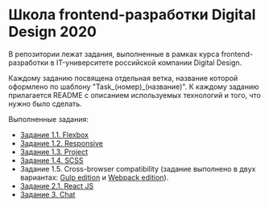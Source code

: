 # Школа frontend-разработки Digital Design 2020

<p>В репозитории лежат задания, выполненные в рамках курса frontend-разработки в IT-университете
российской компании Digital Design.</p>
<p>Каждому заданию посвящена отдельная ветка, название которой оформлено по шаблону "Task_(номер)_(название)". К каждому заданию прилагается README с описанием используемых технологий и того, что нужно было сделать.</p>
<p>Выполненные задания:
    <ul>
        <li>
            <a href="https://github.com/aakulgina/Kulgina_DigDes_FE2020/tree/Task_1_1_FlexBox">Задание 1.1. Flexbox</a>
        </li>
        <li>
            <a href="https://github.com/aakulgina/Kulgina_DigDes_FE2020/tree/Task_1_2_Responsive">Задание 1.2. Responsive</a>
        </li>
        <li>
            <a href="https://github.com/aakulgina/Kulgina_DigDes_FE2020/tree/Task_1_3_Project">Задание 1.3. Project</a>
        </li>
        <li>
            <a href="https://github.com/aakulgina/Kulgina_DigDes_FE2020/tree/Task_1_4_SCSS">Задание 1.4. SCSS</a>
        </li>
        <li>
            Задание 1.5. Cross-browser compatibility (задание выполнено в двух вариантах:
            <a href="https://github.com/aakulgina/Kulgina_DigDes_FE2020/tree/Task_1_5_Cross-browser_compatibility">Gulp edition</a>
            и <a href="https://github.com/aakulgina/Kulgina_DigDes_FE2020/tree/Task_1_5_Webpack_edition">Webpack edition</a>).
        </li>
        <li>
            <a href="https://github.com/aakulgina/Kulgina_DigDes_FE2020/tree/Task_2_1_React">Задание 2.1. React JS</a>
        </li>
        <li>
            <a href="https://github.com/aakulgina/Kulgina_DigDes_FE2020/tree/Task_3_Chat">Задание 3. Chat</a>
        </li>
    </ul>
</p>